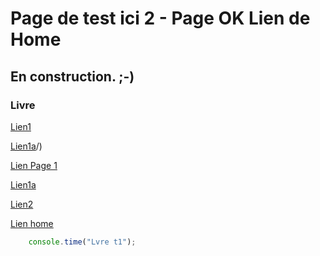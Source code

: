# Page de test ici 2 - Page OK Lien de Home

## En construction. ;-)

### Livre

[Lien1](/index.html)

[Lien1a](/livre/)/)

[Lien Page 1](/1/)

[Lien1a](/page1/)

[Lien2](/livre/index.html)

[Lien home](/)

```javascript
    console.time("Lvre t1");
```
